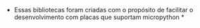* Essas bibliotecas foram criadas com o propósito de facilitar o desenvolvimento
com placas que suportam micropython *
